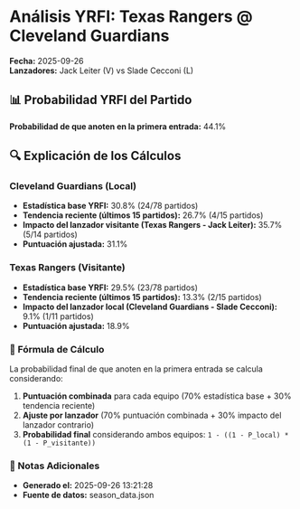 # Análisis YRFI: Texas Rangers @ Cleveland Guardians

**Fecha:** 2025-09-26  
**Lanzadores:** Jack Leiter (V) vs Slade Cecconi (L)

## 📊 Probabilidad YRFI del Partido

**Probabilidad de que anoten en la primera entrada:** 44.1%

## 🔍 Explicación de los Cálculos

### Cleveland Guardians (Local)
- **Estadística base YRFI:** 30.8% (24/78 partidos)
- **Tendencia reciente (últimos 15 partidos):** 26.7% (4/15 partidos)
- **Impacto del lanzador visitante (Texas Rangers - Jack Leiter):** 35.7% (5/14 partidos)
- **Puntuación ajustada:** 31.1%

### Texas Rangers (Visitante)
- **Estadística base YRFI:** 29.5% (23/78 partidos)
- **Tendencia reciente (últimos 15 partidos):** 13.3% (2/15 partidos)
- **Impacto del lanzador local (Cleveland Guardians - Slade Cecconi):** 9.1% (1/11 partidos)
- **Puntuación ajustada:** 18.9%

### 📝 Fórmula de Cálculo

La probabilidad final de que anoten en la primera entrada se calcula considerando:
1. **Puntuación combinada** para cada equipo (70% estadística base + 30% tendencia reciente)
2. **Ajuste por lanzador** (70% puntuación combinada + 30% impacto del lanzador contrario)
3. **Probabilidad final** considerando ambos equipos: `1 - ((1 - P_local) * (1 - P_visitante))`

### 📌 Notas Adicionales

- **Generado el:** 2025-09-26 13:21:28
- **Fuente de datos:** season_data.json
